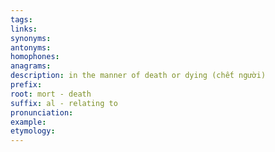 ```yaml
---
tags: 
links: 
synonyms: 
antonyms: 
homophones: 
anagrams: 
description: in the manner of death or dying (chết người)
prefix: 
root: mort - death
suffix: al - relating to
pronunciation: 
example: 
etymology:
---
```

